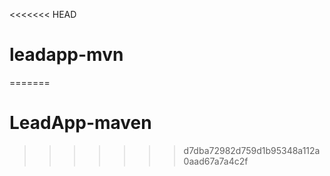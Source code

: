 <<<<<<< HEAD
# leadapp-mvn
=======
# LeadApp-maven
>>>>>>> d7dba72982d759d1b95348a112a0aad67a7a4c2f
